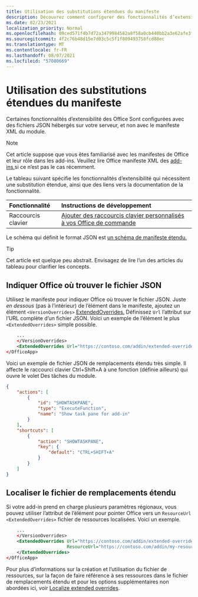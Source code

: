 ```yaml
---
title: Utilisation des substitutions étendues du manifeste
description: Découvrez comment configurer des fonctionnalités d’extensibilité avec des substitutions étendues du manifeste.
ms.date: 02/23/2021
localization_priority: Normal
ms.openlocfilehash: 09ced571f4b7d72a3479984582a8f58a0cb440bb2a3e62afe3f90329f2cd1be3
ms.sourcegitcommit: 4f2c76b48d15e7d03c5c5f1f809493758fcd88ec
ms.translationtype: MT
ms.contentlocale: fr-FR
ms.lasthandoff: 08/07/2021
ms.locfileid: "57080669"
---
```

# <a name="work-with-extended-overrides-of-the-manifest"></a>Utilisation des substitutions étendues du manifeste

Certaines fonctionnalités d’extensibilité des Office Sont configurées avec des fichiers JSON hébergés sur votre serveur, et non avec le manifeste XML du module.

> [!NOTE]
> Cet article suppose que vous êtes familiarisé avec les manifestes de Office et leur rôle dans les add-ins. Veuillez lire Office manifeste XML des [add-ins,](add-in-manifests.md)si ce n’est pas le cas récemment.

Le tableau suivant spécifie les fonctionnalités d’extensibilité qui nécessitent une substitution étendue, ainsi que des liens vers la documentation de la fonctionnalité.

| Fonctionnalité | Instructions de développement |
| :----- | :----- |
| Raccourcis clavier | [Ajouter des raccourcis clavier personnalisés à vos Office de commande](../design/keyboard-shortcuts.md) |

Le schéma qui définit le format JSON est [un schéma de manifeste étendu.](https://developer.microsoft.com/json-schemas/office-js/extended-manifest.schema.json)

> [!TIP]
> Cet article est quelque peu abstrait. Envisagez de lire l’un des articles du tableau pour clarifier les concepts.

## <a name="tell-office-where-to-find-the-json-file"></a>Indiquer Office où trouver le fichier JSON

Utilisez le manifeste pour indiquer Office où trouver le fichier JSON. Juste *en dessous* (pas à l’intérieur) de l’élément dans le manifeste, ajoutez un élément `<VersionOverrides>` [ExtendedOverrides.](../reference/manifest/extendedoverrides.md) Définissez `Url` l’attribut sur l’URL complète d’un fichier JSON. Voici un exemple de l’élément le plus `<ExtendedOverrides>` simple possible.

```xml
    ...
    </VersionOverrides>  
    <ExtendedOverrides Url="https://contoso.com/addin/extended-overrides.json"></ExtendedOverrides>
</OfficeApp>
```

Voici un exemple de fichier JSON de remplacements étendu très simple. Il affecte le raccourci clavier Ctrl+Shift+A à une fonction (définie ailleurs) qui ouvre le volet Des tâches du module.

```json
{
    "actions": [
        {
            "id": "SHOWTASKPANE",
            "type": "ExecuteFunction",
            "name": "Show task pane for add-in"
        }
    ],
    "shortcuts": [
        {
            "action": "SHOWTASKPANE",
            "key": {
                "default": "CTRL+SHIFT+A"
            }
        }
    ]
}
```

## <a name="localize-the-extended-overrides-file"></a>Localiser le fichier de remplacements étendu

Si votre add-in prend en charge plusieurs paramètres régionaux, vous pouvez utiliser l’attribut de l’élément pour pointer Office vers un `ResourceUrl` `<ExtendedOverrides>` fichier de ressources localisées. Voici un exemple.

```xml
    ...
    </VersionOverrides>  
    <ExtendedOverrides Url="https://contoso.com/addin/extended-overrides.json" 
                       ResourceUrl="https://contoso.com/addin/my-resources.json">
    </ExtendedOverrides>
</OfficeApp>
```

Pour plus d’informations sur la création et l’utilisation du fichier de ressources, sur la façon de faire référence à ses ressources dans le fichier de remplacements étendu et pour les options supplémentaires non abordées ici, voir [Localize extended overrides](localization.md#localize-extended-overrides).
